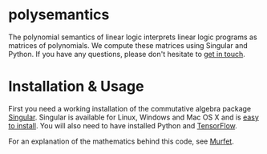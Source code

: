 # polysemantics
The polynomial semantics of linear logic interprets linear logic programs as matrices of polynomials. We compute these matrices using Singular and Python. If you have any questions, please don't hesitate to [get in touch](mailto:d.murfet@unimelb.edu.au).

# Installation & Usage

First you need a working installation of the commutative algebra package [Singular](https://www.singular.uni-kl.de/). Singular is available for Linux, Windows and Mac OS X and is [easy to install](https://www.singular.uni-kl.de/index.php/singular-download.html). You will also need to have installed Python and [TensorFlow](https://www.tensorflow.org/).

For an explanation of the mathematics behind this code, see [Murfet](http://arxiv.org/abs/1407.2650).
